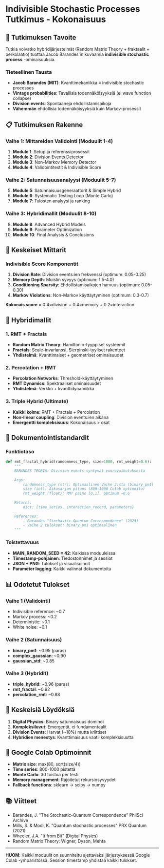 # Indivisible Stochastic Processes Tutkimus - Kokonaisuus

## 🎯 Tutkimuksen Tavoite

Tutkia voivatko hybridijärjestelmät (Random Matrix Theory + fraktaalit + perkolaatio) tuottaa Jacob Barandes'in kuvaamia **indivisible stochastic process** -ominaisuuksia.

### Tieteellinen Tausta
- **Jacob Barandes (MIT)**: Kvanttimekaniikka ≡ indivisible stochastic processes
- **Vintage probabilities**: Tavallisia todennäköisyyksiä (ei wave function collapse)
- **Division events**: Spontaaneja ehdollistamisaikoja
- **Vähemmän** ehdollisia todennäköisyyksiä kuin Markov-prosessit

## 📋 Tutkimuksen Rakenne

### Vaihe 1: Mittareiden Validointi (Moduulit 1-4)
1. **Module 1**: Setup ja referenssiprosessit
2. **Module 2**: Division Events Detector
3. **Module 3**: Non-Markov Memory Detector  
4. **Module 4**: Validointitestit & Indivisible Score

### Vaihe 2: Satunnaisuusanalyysi (Moduulit 5-7)
5. **Module 5**: Satunnaisuusgeneraattorit & Simple Hybrid
6. **Module 6**: Systematic Testing Loop (Monte Carlo)
7. **Module 7**: Tulosten analyysi ja ranking

### Vaihe 3: Hybridimallit (Moduulit 8-10)
8. **Module 8**: Advanced Hybrid Models
9. **Module 9**: Parameter Optimization
10. **Module 10**: Final Analysis & Conclusions

## 🔬 Keskeiset Mittarit

### Indivisible Score Komponentit
1. **Division Rate**: Division events:ien frekvenssi (optimum: 0.05-0.25)
2. **Memory Depth**: Muistin syvyys (optimum: 1.5-4.0)
3. **Conditioning Sparsity**: Ehdollistamisaikojen harvuus (optimum: 0.05-0.30)
4. **Markov Violations**: Non-Markov käyttäytyminen (optimum: 0.3-0.7)

**Kokonais score** = 0.4×division + 0.4×memory + 0.2×interaction

## 🧬 Hybridimallit

### 1. RMT + Fractals
- **Random Matrix Theory**: Hamiltonin-tyyppiset systeemit
- **Fractals**: Scale-invarianssi, Sierpinski-tyyliset rakenteet
- **Yhdistelmä**: Kvanttimaiset + geometriset ominaisuudet

### 2. Percolation + RMT  
- **Percolation Networks**: Threshold-käyttäytyminen
- **RMT Dynamics**: Spektraaliset ominaisuudet
- **Yhdistelmä**: Verkko + kvanttidynamiikka

### 3. Triple Hybrid (Ultimate)
- **Kaikki kolme**: RMT + Fractals + Percolation
- **Non-linear coupling**: Division events:ien aikana
- **Emergentti kompleksisuus**: Kokonaisuus > osat

## 🎯 Dokumentointistandardit

### Funktiotaso
```python
def rmt_fractal_hybrid(randomness_type, size=1000, rmt_weight=0.6):
    """
    BARANDES TEORIA: Division events syntyvät vuorovaikutuksesta
    
    Args:
        randomness_type (str): Optimaalinen Vaihe 2:sta (binary_pm1)
        size (int): Aikasarjan pituus (800-1000 Colab optimoitu)
        rmt_weight (float): RMT paino [0,1], optimum ~0.6
    
    Returns:
        dict: {time_series, interaction_record, parameters}
    
    References:
        - Barandes "Stochastic-Quantum Correspondence" (2023)
        - Vaihe 2 tulokset: binary_pm1 optimaalinen
    """
```

### Toistettavuus
- **MAIN_RANDOM_SEED = 42**: Kaikissa moduuleissa
- **Timestamp-pohjainen**: Tiedostonnimet ja sessiot
- **JSON + PNG**: Tulokset ja visualisoinnit
- **Parameter logging**: Kaikki valinnat dokumentoitu

## 📊 Odotetut Tulokset

### Vaihe 1 (Validointi)
- Indivisible reference: ~0.7
- Markov process: ~0.2
- Deterministic: ~0.1
- White noise: ~0.1

### Vaihe 2 (Satunnaisuus)
- **binary_pm1**: ~0.95 (paras)
- **complex_gaussian**: ~0.90
- **gaussian_std**: ~0.85

### Vaihe 3 (Hybridit)
- **triple_hybrid**: ~0.96 (paras)
- **rmt_fractal**: ~0.92
- **percolation_rmt**: ~0.88

## 🚀 Keskeisiä Löydöksiä

1. **Digital Physics**: Binary satunnaisuus dominoi
2. **Kompleksiluvut**: Emergentit, ei fundamentaalit
3. **Division Events**: Harvat (~10%) mutta kriittiset
4. **Hybridien menestys**: Kvanttimaisuus vaatii kompleksisuutta

## 🔧 Google Colab Optimoinnit

- **Matrix size**: max(80, sqrt(size/4))
- **Time series**: 800-1000 pistettä
- **Monte Carlo**: 30 toistoa per testi
- **Memory management**: Rajoitetut rekursiosyvyydet
- **Fallback functions**: sklearn → scipy → numpy

## 📚 Viitteet

- Barandes, J. "The Stochastic-Quantum Correspondence" PhilSci Archive
- Mills, S. & Modi, K. "Quantum stochastic processes" PRX Quantum (2021)
- Wheeler, J.A. "It from Bit" (Digital Physics)
- Random Matrix Theory: Wigner, Dyson, Mehta

---

**HUOM**: Kaikki moduulit on suunniteltu ajettavaksi järjestyksessä Google Colab -ympäristössä. Session timestamp yhdistää kaikki tulokset.
